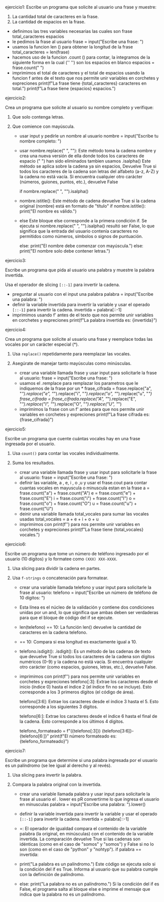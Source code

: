 ejercicio1: 
Escribe un programa que solicite al usuario una frase y muestre:

1. La cantidad total de caracteres en la frase.
2. La cantidad de espacios en la frase.

- definimos las tres variables necesarias las cuales son 
frase 
total_caracteres 
espacios 
- le pedimos la frase al usuario
frase = input("Escribe una frase: ")
- usamos la funcion len () para obtener la longitud de la frase 
total_caracteres = len(frase)
- hacemos uso de la funcion .count () para contar, la integramos de la siguiente forma en la cual ('' '') son los espacios en blanco
espacios = frase.count(" ")
- imprimimos el total de caracteres y el total de espacios usando la funcion f antes de el texto que nos permite unir variables en corchetes y expreciones 
print(f"La frase tiene {total_caracteres} caracteres en total.")
print(f"La frase tiene {espacios} espacios.")

ejercicio2:

Crea un programa que solicite al usuario su nombre completo y verifique:

1. Que solo contenga letras.
2. Que comience con mayúscula.

   - usar input y pedirle un nombre al usuario
     nombre = input("Escribe tu nombre completo: ")
   - usar nombre.replace(" ", ""): Este método toma la cadena nombre y crea una nueva versión de ella donde todos los caracteres de espacio (" ") han sido eliminados
     tambien  usamos .isalpha() Este método se aplica sobre la cadena ya sin espacios, Devuelve True si todos los caracteres de la cadena son letras del alfabeto (a-z, A-Z) y la cadena no está vacía.
      Si encuentra cualquier otro carácter (números, guiones, puntos, etc.), devuelve False
     
     if nombre.replace(" ", "").isalpha()
     
   - nombre.istitle(): Este método de cadena devuelve True si la cadena original (nombre) está en formato de "título"
      if nombre.istitle():
        print("El nombre es válido.")
   - else 
     Este bloque else corresponde a la primera condición if. Se ejecuta si nombre.replace(" ", "").isalpha() resultó ser False, lo que significa que la entrada del usuario contenía caracteres no permitidos como números, símbolos o signos de puntuación.
    
     else:
        print("El nombre debe comenzar con mayúscula.")
      else:
        print("El nombre solo debe contener letras.")

ejercicio3: 
      
Escribe un programa que pida al usuario una palabra y muestre la palabra invertida.

Usa el operador de slicing `[::-1]` para invertir la cadena.

  - preguntar al usuario con el input una palabra 
    palabra = input("Escribe una palabra: ")
  - definir la variable invertida para invertir la variable y usar el operado `[::-1]` para invertir la cadena.
    invertida = palabra[::-1]
  - imprimimos usando f' antes de el texto que nos permite unir variables en corchetes y expreciones
    print(f"La palabra invertida es: {invertida}")

ejercicio4:

Crea un programa que solicite al usuario una frase y reemplace todas las vocales por un carácter especial (*).
1. Usa `replace()` repetidamente para reemplazar las vocales.
2. Asegúrate de manejar tanto mayúsculas como minúsculas.

   - crear una variable llamada frase y usar input para solicitarle la frase al usuario:
     frase = input("Escribe una frase: ")
   - usamos el .remplace para remplazar los parametros que le indiquemos de la frase por un *
     frase_cifrada = frase.replace("a", "*").replace("e", "*").replace("i", "*").replace("o", "*").replace("u", "*")
      frase_cifrada = frase_cifrada.replace("A", "*").replace("E", "*").replace("I", "*").replace("O", "*").replace("U", "*")
   - imprimimos la frase con un f' antes para que nos permite unir variables en corchetes y expreciones
      print(f"La frase cifrada es: {frase_cifrada}")

ejercicio5: 

Escribe un programa que cuente cuántas vocales hay en una frase ingresada por el usuario.
1. Usa `count()` para contar las vocales individualmente.
2. Suma los resultados.

    - crear una variable llamada frase y usar input para solicitarle la frase al usuario:
      frase = input("Escribe una frase: ")
    - definir las variable, a , e, i , o ,u y usar el frase.cout para contar cuantas vocales en mayuscula o minuscula estan en la frase
      a = frase.count("a") + frase.count("A")
      e = frase.count("e") + frase.count("E")
      i = frase.count("i") + frase.count("I")
      o = frase.count("o") + frase.count("O")
      u = frase.count("u") + frase.count("U")
    - deinir una variable llamada total_vocales para sumar las vocales usadas
      total_vocales = a + e + i + o + u
    - imprimimos con print(f'') para nos permite unir variables en corchetes y expreciones
      print(f"La frase tiene {total_vocales} vocales.")

ejercicio6: 

Escribe un programa que tome un número de teléfono ingresado por el usuario (10 dígitos) y lo formatee como `(XXX) XXX-XXXX`.
1. Usa slicing para dividir la cadena en partes.
2. Usa `f-strings` o concatenación para formatear.

   - crear una variable llamada telefono y usar input para solicitarle la frase al usuario:
     telefono = input("Escribe un número de teléfono de 10 dígitos: ")
   - Esta línea es el núcleo de la validación y contiene dos condiciones unidas por un and, lo que significa que ambas deben ser verdaderas para que el bloque de código del if se ejecute.
  
   - len(telefono) == 10:
      La función len() devuelve la cantidad de caracteres en la cadena telefono.

   - == 10:
     Compara si esa longitud es exactamente igual a 10.
     
   - telefono.isdigit():
     .isdigit(): Es un método de las cadenas de texto que devuelve True si todos los caracteres de la cadena son dígitos numéricos (0-9) y la cadena no está vacía. Si encuentra cualquier otro carácter (como espacios, guiones, letras, etc.), devuelve False.
   - imprimimos con print(f'') para nos permite unir variables en corchetes y expreciones
      telefono[:3]: Extrae los caracteres desde el inicio (índice 0) hasta el índice 2 (el índice fin no se incluye). Esto corresponde a los 3 primeros dígitos (el código de área).
      
      telefono[3:6]: Extrae los caracteres desde el índice 3 hasta el 5. Esto corresponde a los siguientes 3 dígitos.
      
      telefono[6:]: Extrae los caracteres desde el índice 6 hasta el final de la cadena. Esto corresponde a los últimos 4 dígitos.

      telefono_formateado = f"({telefono[:3]}) {telefono[3:6]}-{telefono[6:]}"
        print(f"El número formateado es: {telefono_formateado}")

ejercicio7: 

Escribe un programa que determine si una palabra ingresada por el usuario es un palíndromo (se lee igual al derecho y al revés).
1. Usa slicing para invertir la palabra.
2. Compara la palabra original con la invertida.

   - crear una variable llamada palabra y usar input para solicitarle la frase al usuario el . lower es pR convertirme lo que ingresa el usuario en minusculas
      palabra = input("Escribe una palabra: ").lower()
   - definir la variable invertida para invertir la variable y usar el operado `[::-1]` para invertir la cadena.
      invertida = palabra[::-1]
   - =: El operador de igualdad compara el contenido de la variable palabra (la original, en minúsculas) con el contenido de la variable invertida.
    La comparación devuelve True si las cadenas son idénticas (como en el caso de "somos" y "somos") y False si no lo son (como en el caso de "python" y "nohtyp").
      if palabra == invertida:
   - print("La palabra es un palíndromo.")
      Este código se ejecuta solo si la condición del if es True. Informa al usuario que su palabra cumple con la definición de palíndromo.

   - else: print("La palabra no es un palíndromo.")
      Si la condición del if es False, el programa salta al bloque else e imprime el mensaje que indica que la palabra no es un palíndromo.

   

    


